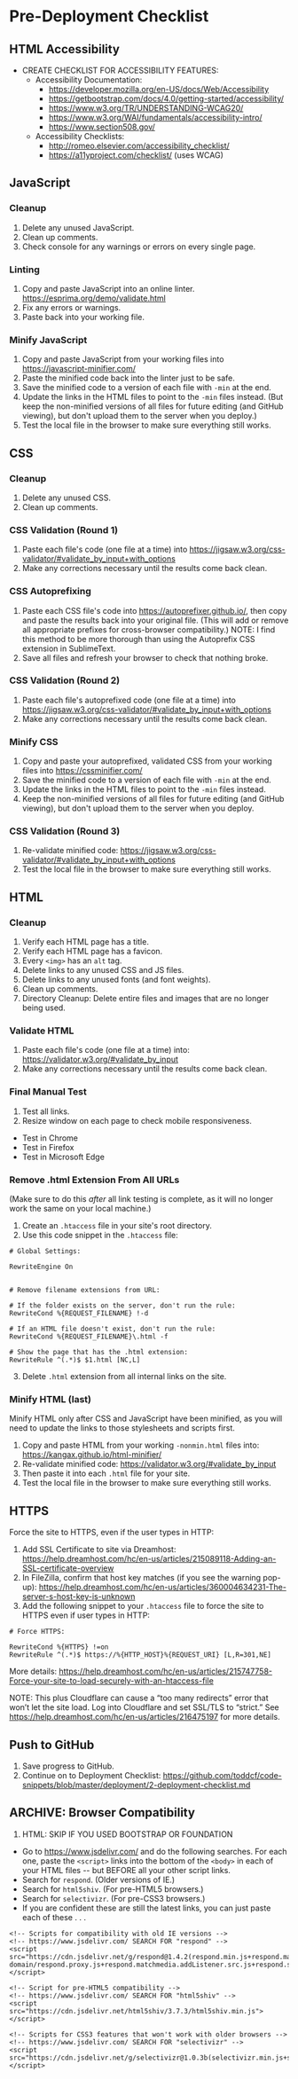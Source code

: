 # Pre-Deployment Checklist

## HTML Accessibility

- CREATE CHECKLIST FOR ACCESSIBILITY FEATURES:
  - Accessibility Documentation:
    - https://developer.mozilla.org/en-US/docs/Web/Accessibility
    - https://getbootstrap.com/docs/4.0/getting-started/accessibility/
    - https://www.w3.org/TR/UNDERSTANDING-WCAG20/
    - https://www.w3.org/WAI/fundamentals/accessibility-intro/
    - https://www.section508.gov/
  - Accessibility Checklists:
    - http://romeo.elsevier.com/accessibility_checklist/
    - https://a11yproject.com/checklist/ (uses WCAG)


## JavaScript

### Cleanup

1. Delete any unused JavaScript.
2. Clean up comments.
3. Check console for any warnings or errors on every single page.


### Linting

1. Copy and paste JavaScript into an online linter.  https://esprima.org/demo/validate.html
2. Fix any errors or warnings.
3. Paste back into your working file.


### Minify JavaScript

1. Copy and paste JavaScript from your working files into https://javascript-minifier.com/
2. Paste the minified code back into the linter just to be safe.
3. Save the minified code to a version of each file with `-min` at the end.
4. Update the links in the HTML files to point to the `-min` files instead. (But keep the non-minified versions of all files for future editing (and GitHub viewing), but don't upload them to the server when you deploy.)
5. Test the local file in the browser to make sure everything still works.


## CSS

### Cleanup

1. Delete any unused CSS.
2. Clean up comments.

### CSS Validation (Round 1)

1. Paste each file's code (one file at a time) into https://jigsaw.w3.org/css-validator/#validate_by_input+with_options
2. Make any corrections necessary until the results come back clean.


### CSS Autoprefixing

1. Paste each CSS file's code into https://autoprefixer.github.io/, then copy and paste the results back into your original file. (This will add or remove all appropriate prefixes for cross-browser compatibility.) NOTE: I find this method to be more thorough than using the Autoprefix CSS extension in SublimeText.
2. Save all files and refresh your browser to check that nothing broke.


### CSS Validation (Round 2)

1. Paste each file's autoprefixed code (one file at a time) into https://jigsaw.w3.org/css-validator/#validate_by_input+with_options
2. Make any corrections necessary until the results come back clean.


### Minify CSS

1. Copy and paste your autoprefixed, validated CSS from your working files into https://cssminifier.com/
2. Save the minified code to a version of each file with `-min` at the end.
3. Update the links in the HTML files to point to the `-min` files instead.
4. Keep the non-minified versions of all files for future editing (and GitHub viewing), but don't upload them to the server when you deploy.


### CSS Validation (Round 3)

1. Re-validate minified code: https://jigsaw.w3.org/css-validator/#validate_by_input+with_options
2. Test the local file in the browser to make sure everything still works.


## HTML

### Cleanup

1. Verify each HTML page has a title.
2. Verify each HTML page has a favicon.
3. Every `<img>` has an `alt` tag.
4. Delete links to any unused CSS and JS files.
5. Delete links to any unused fonts (and font weights).
6. Clean up comments.
7. Directory Cleanup: Delete entire files and images that are no longer being used.


### Validate HTML

1. Paste each file's code (one file at a time) into: https://validator.w3.org/#validate_by_input
2. Make any corrections necessary until the results come back clean.


### Final Manual Test

1. Test all links.
2. Resize window on each page to check mobile responsiveness.
  - Test in Chrome
  - Test in Firefox
  - Test in Microsoft Edge


### Remove .html Extension From All URLs

(Make sure to do this *after* all link testing is complete, as it will no longer work the same on your local machine.)

1. Create an `.htaccess` file in your site's root directory.
2. Use this code snippet in the `.htaccess` file:

```
# Global Settings:

RewriteEngine On


# Remove filename extensions from URL:

# If the folder exists on the server, don't run the rule:
RewriteCond %{REQUEST_FILENAME} !-d

# If an HTML file doesn't exist, don't run the rule:
RewriteCond %{REQUEST_FILENAME}\.html -f

# Show the page that has the .html extension:
RewriteRule ^(.*)$ $1.html [NC,L]
```

3. Delete `.html` extension from all internal links on the site.


### Minify HTML (last)

Minify HTML only after CSS and JavaScript have been minified, as you will need to update the links to those stylesheets and scripts first.

1. Copy and paste HTML from your working `-nonmin.html` files into: https://kangax.github.io/html-minifier/
2. Re-validate minified code: https://validator.w3.org/#validate_by_input
3. Then paste it into each `.html` file for your site.
4. Test the local file in the browser to make sure everything still works.


## HTTPS

Force the site to HTTPS, even if the user types in HTTP:

1. Add SSL Certificate to site via Dreamhost: https://help.dreamhost.com/hc/en-us/articles/215089118-Adding-an-SSL-certificate-overview
2. In FileZilla, confirm that host key matches (if you see the warning pop-up): https://help.dreamhost.com/hc/en-us/articles/360004634231-The-server-s-host-key-is-unknown
3. Add the following snippet to your `.htaccess` file to force the site to HTTPS even if user types in HTTP:

```
# Force HTTPS:

RewriteCond %{HTTPS} !=on
RewriteRule ^(.*)$ https://%{HTTP_HOST}%{REQUEST_URI} [L,R=301,NE]
```

More details: https://help.dreamhost.com/hc/en-us/articles/215747758-Force-your-site-to-load-securely-with-an-htaccess-file

NOTE: This plus Cloudflare can cause a “too many redirects” error that won’t let the site load.  Log into Cloudflare and set SSL/TLS to “strict.”  See https://help.dreamhost.com/hc/en-us/articles/216475197 for more details.


## Push to GitHub

1. Save progress to GitHub.
2. Continue on to Deployment Checklist: https://github.com/toddcf/code-snippets/blob/master/deployment/2-deployment-checklist.md





## ARCHIVE: Browser Compatibility

1. HTML:
SKIP IF YOU USED BOOTSTRAP OR FOUNDATION
  - Go to https://www.jsdelivr.com/ and do the following searches. For each one, paste the `<script>` links into the bottom of the `<body>` in each of your HTML files -- but BEFORE all your other script links.
  - Search for `respond`. (Older versions of IE.)
  - Search for `html5shiv`. (For pre-HTML5 browsers.)
  - Search for `selectivizr`. (For pre-CSS3 browsers.)
  - If you are confident these are still the latest links, you can just paste each of these . . .

```
<!-- Scripts for compatibility with old IE versions -->
<!-- https://www.jsdelivr.com/ SEARCH FOR "respond" -->
<script src="https://cdn.jsdelivr.net/g/respond@1.4.2(respond.min.js+respond.matchmedia.addListener.min.js+cross-domain/respond.proxy.js+respond.matchmedia.addListener.src.js+respond.src.js)"></script>

<!-- Script for pre-HTML5 compatibility -->
<!-- https://www.jsdelivr.com/ SEARCH FOR "html5shiv" -->
<script src="https://cdn.jsdelivr.net/html5shiv/3.7.3/html5shiv.min.js"></script>

<!-- Scripts for CSS3 features that won't work with older browsers -->
<!-- https://www.jsdelivr.com/ SEARCH FOR "selectivizr" -->
<script src="https://cdn.jsdelivr.net/g/selectivizr@1.0.3b(selectivizr.min.js+selectivizr.js)"></script>
```